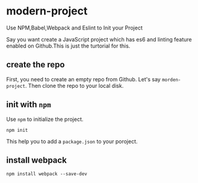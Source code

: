 # modern-project
Use NPM,Babel,Webpack and Eslint to Init your Project

Say you want create a JavaScript project which has es6 and linting feature
enabled on Github.This is just the turtorial for this.   

## create the repo

First, you need to create an empty repo from Github. Let's say `morden-project`.
Then clone the repo to your local disk.

## init with `npm`

Use `npm` to initialize the project.

```
npm init
```
This help you to add a `package.json` to your poroject.

## install webpack

```
npm install webpack --save-dev
```
